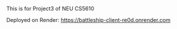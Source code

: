 This is for Project3 of NEU CS5610

Deployed on Render:
https://battleship-client-re0d.onrender.com
